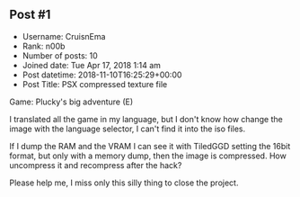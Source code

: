 ## Post #1
- Username: CruisnEma
- Rank: n00b
- Number of posts: 10
- Joined date: Tue Apr 17, 2018 1:14 am
- Post datetime: 2018-11-10T16:25:29+00:00
- Post Title: PSX compressed texture file

Game: Plucky's big adventure (E)

I translated all the game in my language, but I don't know how change the image with the language selector, I can't find it into the iso files.

If I dump the RAM and the VRAM I can see it with TiledGGD setting the 16bit format, but only with a memory dump, then the image is compressed. How uncompress it and recompress after the hack?

Please help me, I miss only this silly thing to close the project.
